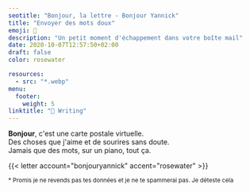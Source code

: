 ```yaml
---
seotitle: "Bonjour, la lettre - Bonjour Yannick"
title: "Envoyer des mots doux"
emoji: 💌
description: "Un petit moment d'échappement dans votre boîte mail"
date: 2020-10-07T12:57:50+02:00
draft: false
color: rosewater

resources:
  - src: "*.webp"
menu:
  footer:
    weight: 5
linktitle: "💌 Writing"
---
```



**Bonjour**, c'est une carte postale virtuelle.   
Des choses que j'aime et de sourires sans doute.  
Jamais que des mots, sur un piano, tout ça.


{{< letter account="bonjouryannick" accent="rosewater" >}}

<small>
* Promis je ne revends pas tes données et je ne te spammerai pas. Je déteste cela
</small>

